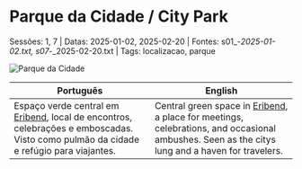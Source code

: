 
# Parque da Cidade / City Park

Sessões: 1, 7 | Datas: 2025-01-02, 2025-02-20 | Fontes: s01_-_2025-01-02.txt, s07_-_2025-02-20.txt | Tags: localizacao, parque

![Parque da Cidade](location_blank.png)

| Português | English |
|-----------|---------|
| Espaço verde central em [Eribend](eribend.md), local de encontros, celebrações e emboscadas. Visto como pulmão da cidade e refúgio para viajantes. | Central green space in [Eribend](eribend.md), a place for meetings, celebrations, and occasional ambushes. Seen as the citys lung and a haven for travelers. |

